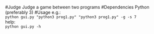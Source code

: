 #Judge
Judge a game between two programs
#Dependencies
Python (preferably 3)
#Usage
e.g.:  
	`python gui.py "python3 prog1.py" "python3 prog1.py" -g -s 7`  
help:  
	`python gui.py -h`

